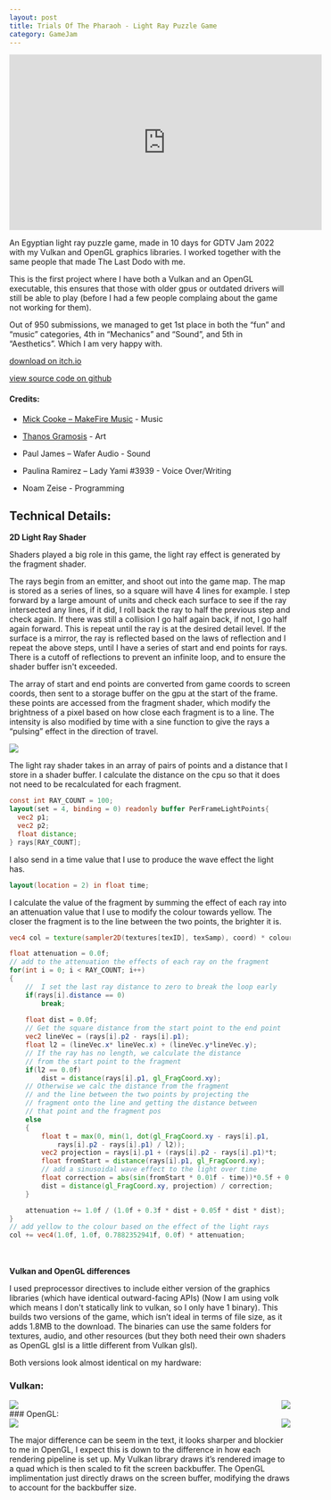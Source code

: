 ```yaml
---
layout: post
title: Trials Of The Pharaoh - Light Ray Puzzle Game
category: GameJam
---
```


<iframe width="560" height="315" src="https://www.youtube.com/embed/fsNIisWhVz8" title="YouTube video player" frameborder="0" allow="accelerometer; autoplay; clipboard-write; encrypted-media; gyroscope; picture-in-picture; web-share" allowfullscreen></iframe>

An Egyptian light ray puzzle game, made in 10 days for GDTV Jam 2022 with my Vulkan and OpenGL graphics libraries. I worked together with the same people that made The Last Dodo with me.

<!-- more -->

This is the first project where I have both a Vulkan and an OpenGL executable, this ensures that those with older gpus or outdated drivers will still be able to play (before I had a few people complaing about the game not working for them).

Out of 950 submissions, we managed to get 1st place in both the “fun” and “music” categories, 4th in “Mechanics” and “Sound”, and 5th in “Aesthetics”. Which I am very happy with.

[download on itch.io](https://noamzeise.itch.io/pharaoh-trials)

[view source code on github](https://github.com/NoamZeise/TrailsOfThePharaoh)

#### Credits:

* [Mick Cooke – MakeFire Music](https://youtube.com/channel/UCs75GjfGdtTS-CekMJOGICA) - Music 

* [Thanos Gramosis]( https://www.artstation.com/tha-com-nos
) - Art

* Paul James – Wafer Audio - Sound

* Paulina Ramirez –  Lady Yami #3939 - Voice Over/Writing 

* Noam Zeise - Programming



## Technical Details:


**2D Light Ray Shader**

Shaders played a big role in this game, the light ray effect is generated 
by the fragment shader. 

The rays begin from an emitter, and shoot out into the game map. The map is stored as a series of lines, so a square will have 4 lines for example.
I step forward by a large amount of units and check each surface to see if the ray intersected any lines, 
if it did, I roll back the ray to half the previous step and check again. If there was still a collision I go half again back, if not,
I go half again forward. This is repeat until the ray is at the desired detail level. 
If the surface is a mirror, the ray is reflected based on the laws of reflection and I repeat the above steps, 
until I have a series of start and end points for rays. There is a cutoff of reflections to prevent an infinite loop, and to ensure the shader buffer isn't exceeded.

The array of start and end points are converted from game coords to screen coords, then sent to a storage buffer 
on the gpu at the start of the frame. these points are accessed from the fragment shader, 
which modify the brightness of a pixel based on how close each fragment is to a line. 
The intensity is also modified by time with a sine function to give the rays a “pulsing” effect in the direction of travel.

<img src="/assets/img/posts/trialspharaoh/light-anim.webp">

The light ray shader takes in an array of pairs of points and a distance 
that I store in a shader buffer. 
I calculate the distance on the cpu so that it does not need to be recalculated for each fragment.
```glsl
const int RAY_COUNT = 100;
layout(set = 4, binding = 0) readonly buffer PerFrameLightPoints{
  vec2 p1;
  vec2 p2;
  float distance;
} rays[RAY_COUNT];
```
I also send in a time value that I use to produce the wave effect the light has.
```glsl
layout(location = 2) in float time;
```

I calculate the value of the fragment by summing the effect of each ray into 
an attenuation value that I use to modify the colour towards yellow. The closer the fragment
is to the line between the two points, the brighter it is.
```glsl
vec4 col = texture(sampler2D(textures[texID], texSamp), coord) * colour;

float attenuation = 0.0f;
// add to the attenuation the effects of each ray on the fragment
for(int i = 0; i < RAY_COUNT; i++)
{
	//  I set the last ray distance to zero to break the loop early
	if(rays[i].distance == 0)
		break;
	
	float dist = 0.0f;
	// Get the square distance from the start point to the end point
	vec2 lineVec = (rays[i].p2 - rays[i].p1);
	float l2 = (lineVec.x* lineVec.x) + (lineVec.y*lineVec.y);
	// If the ray has no length, we calculate the distance 
	// from the start point to the fragment
	if(l2 == 0.0f)
		dist = distance(rays[i].p1, gl_FragCoord.xy);
	// Otherwise we calc the distance from the fragment 
	// and the line between the two points by projecting the
	// fragment onto the line and getting the distance between
	// that point and the fragment pos
	else
	{
		float t = max(0, min(1, dot(gl_FragCoord.xy - rays[i].p1, 
			rays[i].p2 - rays[i].p1) / l2));
		vec2 projection = rays[i].p1 + (rays[i].p2 - rays[i].p1)*t;
		float fromStart = distance(rays[i].p1, gl_FragCoord.xy);
		// add a sinusoidal wave effect to the light over time
		float correction = abs(sin(fromStart * 0.01f - time))*0.5f + 0.3f;
		dist = distance(gl_FragCoord.xy, projection) / correction;
	}

	attenuation += 1.0f / (1.0f + 0.3f * dist + 0.05f * dist * dist);
}
// add yellow to the colour based on the effect of the light rays
col += vec4(1.0f, 1.0f, 0.7882352941f, 0.0f) * attenuation;
```
<br><br>
**Vulkan and OpenGL differences**

I used preprocessor directives to include either version of the graphics libraries (which have identical outward-facing APIs) 
(Now I am using volk which means I don't statically link to vulkan, so I only have 1 binary).
This builds two versions of the game, which isn’t ideal in terms of file size, as it adds 1.8MB to the download. 
The binaries can use the same folders for textures, audio, and other resources (but they both need their own shaders as OpenGL glsl is a little different from Vulkan glsl).

Both versions look almost identical on my hardware:

### Vulkan:

<div class="side-img">
<img src="/assets/img/posts/trialspharaoh/comparisonv1-1.webp">
<img src="/assets/img/posts/trialspharaoh/comparisonv2.webp" style="float: right;">
</div>
### OpenGL:

<div class="side-img">
<img src="/assets/img/posts/trialspharaoh/comparisono1-1.webp">
<img src="/assets/img/posts/trialspharaoh/comparisono2.webp" style="float: right;">
</div>

The major difference can be seem in the text, it looks sharper and blockier to me in OpenGL, 
I expect this is down to the difference in how each rendering pipeline is set up. 
My Vulkan library draws it’s rendered image to a quad which is then scaled to fit the screen backbuffer. 
The OpenGL implimentation just directly draws on the screen buffer, modifying the draws to account for the backbuffer size.
